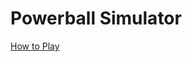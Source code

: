# Powerball Simulator

[How to Play](https://thehill.com/homenews/nexstar_media_wire/3718454-not-sure-how-to-play-powerball-heres-what-you-need-to-know/)
